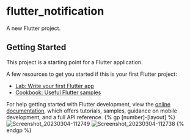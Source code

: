 # flutter_notification

A new Flutter project.

## Getting Started

This project is a starting point for a Flutter application.

A few resources to get you started if this is your first Flutter project:

- [Lab: Write your first Flutter app](https://docs.flutter.dev/get-started/codelab)
- [Cookbook: Useful Flutter samples](https://docs.flutter.dev/cookbook)

For help getting started with Flutter development, view the
[online documentation](https://docs.flutter.dev/), which offers tutorials,
samples, guidance on mobile development, and a full API reference.
{% gp [number]-[layout] %}
![Screenshot_20230304-112749](https://user-images.githubusercontent.com/101408316/222879974-a8383496-ed91-4b7f-b559-7cc15992451e.png)
![Screenshot_20230304-112738](https://user-images.githubusercontent.com/101408316/222879977-72d94cca-88f3-4052-87c0-923ea4d14cb2.png)
{% endgp %}
